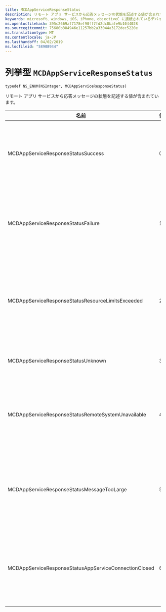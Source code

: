 ```yaml
---
title: MCDAppServiceResponseStatus
description: リモート アプリ サービスから応答メッセージの状態を記述する値が含まれています。
keywords: microsoft、windows、iOS、iPhone、objectiveC に接続されているデバイス、プロジェクトのローマ
ms.openlocfilehash: 395c2669af7178ef90ff7fd2dc8bafe9b1044028
ms.sourcegitcommit: 75680b384946e11257bb2a33044a3172dec5220e
ms.translationtype: MT
ms.contentlocale: ja-JP
ms.lasthandoff: 04/02/2019
ms.locfileid: "58908944"
---
```

# <a name="enum-mcdappserviceresponsestatus"></a>列挙型 `MCDAppServiceResponseStatus`

```
typedef NS_ENUM(NSInteger, MCDAppServiceResponseStatus)
```

リモート アプリ サービスから応答メッセージの状態を記述する値が含まれています。

|名前         | 値  | 説明    |                           
|--------|-------------|-----|
|MCDAppServiceResponseStatusSuccess |0| App service は正常に受信し、メッセージを処理します。|
|MCDAppServiceResponseStatusFailure |1| App service は、受信とメッセージを処理できませんでした。|
|MCDAppServiceResponseStatusResourceLimitsExceeded |2| App service では、十分なリソースが使用可能なために終了しました。|
|MCDAppServiceResponseStatusUnknown |3| 不明なエラーが発生しました。|
|MCDAppServiceResponseStatusRemoteSystemUnavailable |4| メッセージの送信、デバイスは、ご利用いただけません。|
|MCDAppServiceResponseStatusMessageTooLarge |5| App service が大きすぎるため、メッセージを処理できませんでした。|
|MCDAppServiceResponseStatusAppServiceConnectionClosed|6| 応答が送信される前に、アプリ サービスの接続が閉じられました。|